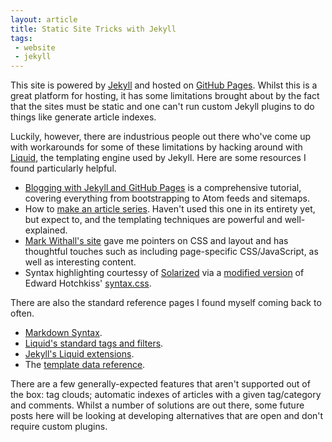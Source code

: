 ```yaml
---
layout: article
title: Static Site Tricks with Jekyll
tags:
 - website
 - jekyll
---
```

This site is powered by [Jekyll](http://jekyllrb.com) and hosted on [GitHub Pages](http://pages.github.com).  Whilst this is a great platform for hosting, it has some limitations brought about by the fact that the sites must be static and one can't run custom Jekyll plugins to do things like generate article indexes.

Luckily, however, there are industrious people out there who've come up with workarounds for some of these limitations by hacking around with [Liquid](http://liquidmarkup.org), the templating engine used by Jekyll.  Here are some resources I found particularly helpful.

 * [Blogging with Jekyll and GitHub Pages](http://brianscaturro.com/2012/06/12/blog-with-jekyll-and-github.html) is a comprehensive tutorial, covering everything from bootstrapping to Atom feeds and sitemaps.
 * How to [make an article series](http://realjenius.com/2012/11/03/jekyll-series-list/). Haven't used this one in its entirety yet, but expect to, and the templating techniques are powerful and well-explained.
 * [Mark Withall's site](http://www.markwithall.com/) gave me pointers on CSS and layout and has thoughtful touches such as including page-specific CSS/JavaScript, as well as interesting content.
 * Syntax highlighting courtessy of [Solarized](http://ethanschoonover.com/solarized) via a [modified version](https://github.com/matatk/matatk.github.com/blob/master/style/syntax.css) of Edward Hotchkiss' [syntax.css](https://gist.github.com/2005058).

There are also the standard reference pages I found myself coming back to often.

 * [Markdown Syntax](http://daringfireball.net/projects/markdown/syntax).
 * [Liquid's standard tags and filters](https://github.com/shopify/liquid/wiki/liquid-for-designers).
 * [Jekyll's Liquid extensions](https://github.com/mojombo/jekyll/wiki/Liquid-Extensions).
 * The [template data reference](https://github.com/mojombo/jekyll/wiki/Template-Data).

There are a few generally-expected features that aren't supported out of the box: tag clouds; automatic indexes of articles with a given tag/category and comments.  Whilst a number of solutions are out there, some future posts here will be looking at developing alternatives that are open and don't require custom plugins.
